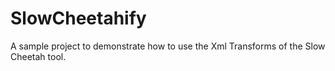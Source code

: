 SlowCheetahify
==============

A sample project to demonstrate how to use the Xml Transforms of the Slow Cheetah tool.
